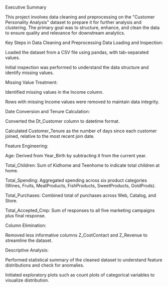 Executive Summary

This project involves data cleaning and preprocessing on the "Customer Personality Analysis" dataset to prepare it for further analysis and clustering. The primary goal was to structure, enhance, and clean the data to ensure quality and relevance for downstream analytics.

Key Steps in Data Cleaning and Preprocessing
Data Loading and Inspection:

Loaded the dataset from a CSV file using pandas, with tab-separated values.

Initial inspection was performed to understand the data structure and identify missing values.

Missing Value Treatment:

Identified missing values in the Income column.

Rows with missing Income values were removed to maintain data integrity.

Date Conversion and Tenure Calculation:

Converted the Dt_Customer column to datetime format.

Calculated Customer_Tenure as the number of days since each customer joined, relative to the most recent join date.

Feature Engineering:

Age: Derived from Year_Birth by subtracting it from the current year.

Total_Children: Sum of Kidhome and Teenhome to indicate total children at home.

Total_Spending: Aggregated spending across six product categories (Wines, Fruits, MeatProducts, FishProducts, SweetProducts, GoldProds).

Total_Purchases: Combined total of purchases across Web, Catalog, and Store.

Total_Accepted_Cmp: Sum of responses to all five marketing campaigns plus final response.

Column Elimination:

Removed less informative columns Z_CostContact and Z_Revenue to streamline the dataset.

Descriptive Analysis:

Performed statistical summary of the cleaned dataset to understand feature distributions and check for anomalies.

Initiated exploratory plots such as count plots of categorical variables to visualize distribution.
